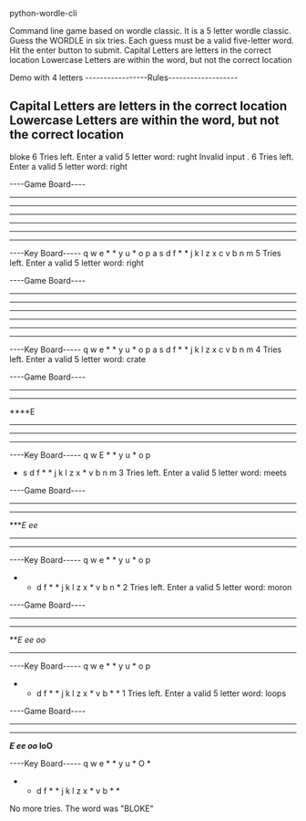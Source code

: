 python-wordle-cli

Command line game based on wordle classic.
It is a 5 letter wordle classic.
Guess the WORDLE in six tries.
Each guess must be a valid five-letter word. Hit the enter button to submit.
  Capital Letters are letters in the correct location
  Lowercase Letters are within the word, but not the correct location
  
Demo with 4 letters
-----------------Rules-------------------

Capital Letters are letters in the correct location
Lowercase Letters are within the word, but not the correct location
-------------------------------------------------------------------
bloke
6 Tries left. Enter a valid 5 letter word: rught
Invalid input <rught>.
6 Tries left. Enter a valid 5 letter word: right

----Game Board----
*****
*****
*****
*****
*****
*****

----Key Board-----
q w e * * y u * o p
a s d f * * j k l
z x c v b n m
5 Tries left. Enter a valid 5 letter word: right

----Game Board----
*****
*****
*****
*****
*****
*****

----Key Board-----
q w e * * y u * o p
a s d f * * j k l
z x c v b n m
4 Tries left. Enter a valid 5 letter word: crate

----Game Board----
*****
*****
****E
*****
*****
*****

----Key Board-----
q w E * * y u * o p
* s d f * * j k l
z x * v b n m
3 Tries left. Enter a valid 5 letter word: meets

----Game Board----
*****
*****
****E
*ee**
*****
*****

----Key Board-----
q w e * * y u * o p
* * d f * * j k l
z x * v b n *
2 Tries left. Enter a valid 5 letter word: moron

----Game Board----
*****
*****
****E
*ee**
*o*o*
*****

----Key Board-----
q w e * * y u * o p
* * d f * * j k l
z x * v b * *
1 Tries left. Enter a valid 5 letter word: loops

----Game Board----
*****
*****
****E
*ee**
*o*o*
loO**

----Key Board-----
q w e * * y u * O *
* * d f * * j k l
z x * v b * *

No more tries. The word was "BLOKE"
